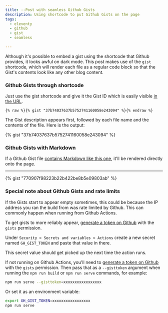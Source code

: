```yaml
---
title: --Post with seamless Github Gists
description: Using shortcode to put Github Gists on the page
tags:
  - eleventy
  - github
  - gist
  - seamless

---
```


Although it's possible to embed a gist using the shortcode that Github provides, it looks awful on dark mode.  This post makes use of the `gist` shortcode, which will render each file as a regular code block so that the Gist's contents look like any other blog content.


### Github Gists through shortcode

Just use the gist shortcode and give it the Gist ID which is easily visible [in the URL](https://gist.github.com/mendhak/37b74037637b5752741160058e243094).

```
{% raw %}{% gist "37b74037637b5752741160058e243094" %}{% endraw %}
```

The Gist description appears first, followed by each file name and the contents of the file.  Here is the output:


{% gist "37b74037637b5752741160058e243094" %}


### Github Gists with Markdown

If a Github Gist file [contains Markdown like this one](https://gist.github.com/mendhak/770907f98223b22b422be8b5e09803ab), it'll be rendered directly onto the page. 

---

{% gist "770907f98223b22b422be8b5e09803ab" %}



### Special note about Github Gists and rate limits

If the Gists start to appear empty sometimes, this could be because the IP address you ran the build from was rate limited by Github. This can commonly happen when running from Github Actions.  

To get gists to more reliably appear, [generate a token on Github](https://github.com/settings/tokens) with the `gists` permission.  

Under `Security > Secrets and variables > Actions` create a new secret named `GH_GIST_TOKEN` and paste that value in there. 

This secret value should get picked up the next time the action runs.  

If not running on Github Actions, you'll need to [generate a token on Github](https://github.com/settings/tokens) with the `gists` permission. Then pass that as a `--gisttoken` argument when running the `npm run build` or `npm run serve` commands, for example:

```bash
npm run serve --gisttoken=xxxxxxxxxxxxxxxxx
```

Or set it as an environment variable:

```bash
export GH_GIST_TOKEN=xxxxxxxxxxxxxxxxx
npm run serve
```

